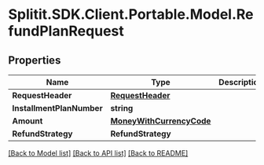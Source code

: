 # Splitit.SDK.Client.Portable.Model.RefundPlanRequest
## Properties

Name | Type | Description | Notes
------------ | ------------- | ------------- | -------------
**RequestHeader** | [**RequestHeader**](RequestHeader.md) |  | [optional] 
**InstallmentPlanNumber** | **string** |  | [optional] 
**Amount** | [**MoneyWithCurrencyCode**](MoneyWithCurrencyCode.md) |  | [optional] 
**RefundStrategy** | **RefundStrategy** |  | [optional] 

[[Back to Model list]](../README.md#documentation-for-models) [[Back to API list]](../README.md#documentation-for-api-endpoints) [[Back to README]](../README.md)

